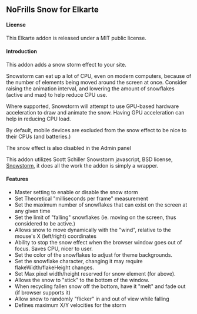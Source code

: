 ## NoFrills Snow for Elkarte

#### License

This Elkarte addon is released under a MIT public license.

#### Introduction

This addon adds a snow storm effect to your site.

Snowstorm can eat up a lot of CPU, even on modern computers, because of the number of elements being moved around the screen at once. Consider raising the animation interval, and lowering the amount of snowflakes (active and max) to help reduce CPU use.

Where supported, Snowstorm will attempt to use GPU-based hardware acceleration to draw and animate the snow. Having GPU acceleration can help in reducing CPU load.

By default, mobile devices are excluded from the snow effect to be nice to their CPUs (and batteries.)

The snow effect is also disabled in the Admin panel

This addon utilizes Scott Schiller Snowstorm javascript, BSD license, [Snowstorm](http://www.schillmania.com/projects/snowstorm), it does all the work
the addon is simply a wrapper.

#### Features

 - Master setting to enable or disable the snow storm
 - Set Theoretical "milliseconds per frame" measurement
 - Set the maximum number of snowflakes that can exist on the screen at any given time
 - Set the limit of "falling" snowflakes (ie. moving on the screen, thus considered to be active.)
 - Allows snow to move dynamically with the "wind", relative to the mouse\'s X (left/right) coordinates
 - Ability to stop the snow effect when the browser window goes out of focus. Saves CPU, nicer to user.
 - Set the color of the snowflakes to adjust for theme backgrounds.
 - Set the snowflake character, changing it may require flakeWidth/flakeHeight changes.
 - Set Max pixel width/height reserved for snow element (for above).
 - Allows the snow to "stick" to the bottom of the window.
 - When recycling fallen snow off the bottom, have it "melt" and fade out (if browser supports it)
 - Allow snow to randomly "flicker" in and out of view while falling
 - Defines maximum X/Y velocities for the storm
